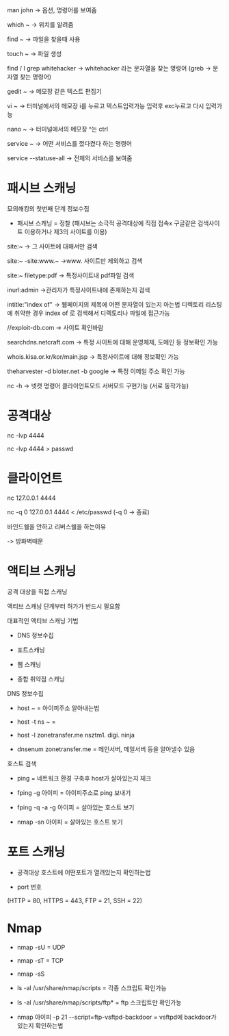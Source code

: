 man john -> 옵션, 명령어를 보여줌

which ~ -> 위치를 알려줌

find ~ -> 파일을 찾을때 사용

touch ~ -> 파일 생성

find / I grep whitehacker -> whitehacker 라는 문자열을 찾는 명령어 (greb -> 
문자열 찾는 명령어)

gedit ~ -> 메모장 같은 텍스트 편집기

vi ~ -> 터미널에서의 메모장 i를 누르고 텍스트입력가능 입력후 exc누르고 다시 
입력가능

nano ~ -> 터미널에서의 메모장 ^는 ctrl 

service ~ -> 어떤 서비스를 껐다켰다 하는 명령어

service --statuse-all -> 전체의 서비스를 보여줌


# 패시브 스캐닝
모의해킹의 첫번째 단계 정보수집
- 패시브 스캐닝 = 정찰 
(패시브는 소극적 공격대상에 직접 접속x 구글같은 검색사이트 이용하거나 제3의 사이트를 이용)

site:~ -> 그 사이트에 대해서만 검색

site:~ -site:www.~ ->www. 사이트만 제외하고 검색

site:~ filetype:pdf -> 특정사이트내 pdf파일 검색

inurl:admin ->관리자가 특정사이트내에 존재하는지 검색

intitle:"index of" -> 웹페이지의 제목에 어떤 문자열이 있는지 아는법 
디렉토리 리스팅에 취약한 경우 index of 로 검색해서 디렉토리나 파일에 접근가능  

//exploit-db.com -> 사이트 확인바람

searchdns.netcraft.com -> 특정 사이트에 대해 운영체제, 도메인 등 정보확인 가능

whois.kisa.or.kr/kor/main.jsp -> 특정사이트에 대해 정보확인 가능

theharvester -d bloter.net -b google -> 특정 이메일 주소 확인 가능

nc -h -> 넷캣 명령어 클라이언트모드 서버모드 구현가능 (서로 동작가능)

# 공격대상

nc -lvp 4444 

nc -lvp 4444 > passwd 

# 클라이언트

nc 127.0.0.1 4444

nc -q 0 127.0.0.1 4444 < /etc/passwd (-q 0 -> 종료)

바인드쉘을 안하고 리버스쉘을 하는이유

-> 방화벽때문

# 액티브 스캐닝

공격 대상을 직접 스캐닝

액티브 스캐닝 단계부터 허가가 반드시 필요함

대표적인 액티브 스캐닝 기법

- DNS 정보수집

- 포트스캐닝

- 웹 스캐닝

- 종합 취약점 스캐닝

DNS 정보수집

- host ~ = 아이피주소 알아내는법

- host -t ns ~ = 

- host -l zonetransfer.me nsztm1. digi. ninja

- dnsenum zonetransfer.me = 메인서버, 메일서버 등을 알아낼수 있음

호스트 검색 

- ping = 네트워크 환경 구축후 host가 살아있는지 체크

- fping -g 아이피 = 아이피주소로 ping 보내기

- fping -q -a -g 아이피 = 살아있는 호스트 보기

- nmap -sn 아이피 = 살아있는 호스트 보기

# 포트 스캐닝

- 공격대상 호스트에 어떤포트가 열려있는지 확인하는법

- port 번호

(HTTP = 80, HTTPS = 443, FTP = 21, SSH = 22)

# Nmap 

- nmap -sU = UDP

- nmap -sT
                 = TCP
- nmap -sS 

- ls -al /usr/share/nmap/scripts = 각종 스크립트 확인가능

- ls -al /usr/share/nmap/scripts/ftp* = ftp 스크립트만 확인가능

- nmap 아이피 -p 21 --script=ftp-vsftpd-backdoor = vsftpd에 backdoor가 있는지 확인하는법
